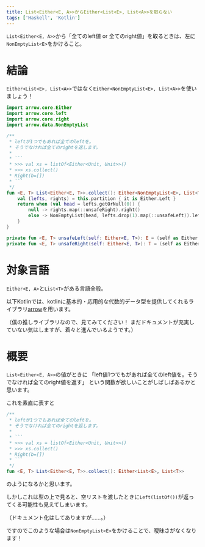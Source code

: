 ```yaml
---
title: List<Either<E, A>>からEither<List<E>, List<A>>を取らない
tags: ['Haskell', 'Kotlin']
---
```


`List<Either<E, A>>`から「全てのleft値 or 全てのright値」を取るときは、左に`NonEmptyList<E>`をかけること。

# 結論

`Either<List<E>, List<A>>`ではなく`Either<NonEmptyList<E>, List<A>>`を使いましょう！

```kotlin
import arrow.core.Either
import arrow.core.left
import arrow.core.right
import arrow.data.NonEmptyList

/**
 * leftが1つでもあれば全てのleftを。
 * そうでなければ全てのrightを返します。
 *
 * ```
 * >>> val xs = listOf<Either<Unit, Unit>>()
 * >>> xs.collect()
 * Right(b=[])
 * ```
 */
fun <E, T> List<Either<E, T>>.collect(): Either<NonEmptyList<E>, List<T>> {
    val (lefts, rights) = this.partition { it is Either.Left }
    return when (val head = lefts.getOrNull(0)) {
        null -> rights.map(::unsafeRight).right()
        else -> NonEmptyList(head, lefts.drop(1).map(::unsafeLeft)).left()
    }
}

private fun <E, T> unsafeLeft(self: Either<E, T>): E = (self as Either.Left).a
private fun <E, T> unsafeRight(self: Either<E, T>): T = (self as Either.Right).b
```

# 対象言語

`Either<E, A>`と`List<T>`がある言語全般。

以下Kotlinでは、kotlinに基本的・応用的な代数的データ型を提供してくれるライブラリ[arrow](https://arrow-kt.io/)を用います。

（僕の推しライブラリなので、見てみてください！ まだドキュメントが充実していない気はしますが、着々と進んでいるようです。）

# 概要

`List<Either<E, A>>`の値がときに
「left値1つでもがあれば全てのleft値を。そうでなければ全てのright値を返す」
という関数が欲しいことがしばしばあるかと思います。

これを素直に表すと

```kotlin
/**
 * leftが1つでもあれば全てのleftを。
 * そうでなければ全てのrightを返します。
 *
 * ```
 * >>> val xs = listOf<Either<Unit, Unit>>()
 * >>> xs.collect()
 * Right(b=[])
 * ```
 */
fun <E, T> List<Either<E, T>>.collect(): Either<List<E>, List<T>>
```

のようになるかと思います。

しかしこれは型の上で見ると、空リストを渡したときに`Left(listOf())`が返ってくる可能性も見えてしまいます。

（ドキュメント化はしてありますが……。）

ですのでこのような場合は`NonEmptyList<E>`をかけることで、曖昧さがなくなります！
